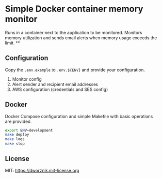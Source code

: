 # Simple Docker container memory monitor
Runs in a container next to the application to be monitored. Monitors memory utilization and sends email alerts when memory usage exceeds the limit.
**

## Configuration
Copy the `.env.example` to `.env.${ENV}` and provide your configuration.
 1. Monitor config
 1. Alert sender and recipient email addresses
 1. AWS configuration (credentials and SES config)

## Docker
Docker Compose configuration and simple Makefile with basic operations are provided.

```bash
export ENV=development
make deploy
make logs
make stop 
```
## License
MIT: <https://dworznik.mit-license.org>
